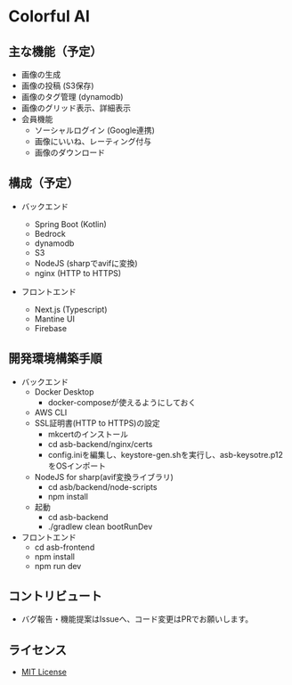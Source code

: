 # Colorful AI

## 主な機能（予定）
 - 画像の生成
 - 画像の投稿 (S3保存)
 - 画像のタグ管理 (dynamodb)
 - 画像のグリッド表示、詳細表示
 - 会員機能
   - ソーシャルログイン (Google連携)
   - 画像にいいね、レーティング付与
   - 画像のダウンロード

## 構成（予定）
 - バックエンド
   - Spring Boot (Kotlin)
   - Bedrock
   - dynamodb
   - S3
   - NodeJS (sharpでavifに変換)
   - nginx (HTTP to HTTPS)

 - フロントエンド
   - Next.js (Typescript)
   - Mantine UI
   - Firebase

## 開発環境構築手順
 - バックエンド
   - Docker Desktop
     - docker-composeが使えるようにしておく
   - AWS CLI
   - SSL証明書(HTTP to HTTPS)の設定
     - mkcertのインストール
     - cd asb-backend/nginx/certs
     - config.iniを編集し、keystore-gen.shを実行し、asb-keysotre.p12をOSインポート
   - NodeJS for sharp(avif変換ライブラリ)
     - cd asb/backend/node-scripts
     - npm install
   - 起動
     - cd asb-backend
     - ./gradlew clean bootRunDev
 - フロントエンド
   - cd asb-frontend
   - npm install
   - npm run dev

## コントリビュート
 - バグ報告・機能提案はIssueへ、コード変更はPRでお願いします。 

## ライセンス
 -  [MIT License](https://github.com/zer0-garden-0117/colorful-ai/blob/main/LICENSE) 
